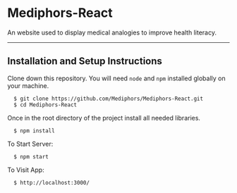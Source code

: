 # Mediphors-React

An website used to display medical analogies to improve health literacy.

-----------
## Installation and Setup Instructions

Clone down this repository. You will need `node` and `npm` installed globally on your machine.  


      $ git clone https://github.com/Mediphors/Mediphors-React.git
      $ cd Mediphors-React

Once in the root directory of the project install all needed libraries.

      $ npm install
 

To Start Server:

      $ npm start

To Visit App:

      $ http://localhost:3000/ 

